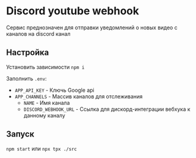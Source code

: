 # Discord youtube webhook

Сервис преднозначен для отправки уведомлений о новых видео с каналов на discord канал

## Настройка
Установить зависимости `npm i`

Заполнить `.env`:

- `APP_API_KEY` - Ключь Google api
- `APP_CHANNELS` - Массив каналов для отслеживания 
  - `NAME` - Имя канала
  - `DISCORD_WEBHOOK_URL` - Ссылка для дискорд-интеграции вебхука к данному каналу

## Запуск

`npm start` или `npx tpx ./src`
